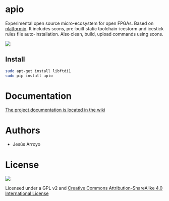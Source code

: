 # apio

Experimental open source micro-ecosystem for open FPGAs. Based on [platformio](https://github.com/platformio/platformio). It includes scons, pre-built static toolchain-icestorm and icestick rules file auto-installation. Also clean, build, upload commands using scons.

![](https://github.com/bqlabs/apio/raw/master/doc/apio.jpg)

## Install

```bash
sudo apt-get install libftdi1
sudo pip install apio
```

# Documentation

[The project documentation is located in the wiki](https://github.com/bqlabs/apio/wiki)

# Authors
* Jesús Arroyo


# License
![](https://github.com/bqlabs/apio/raw/master/doc/bq-logo-cc-sa-small-150px.png)

Licensed under a GPL v2 and [Creative Commons Attribution-ShareAlike 4.0 International License](http://creativecommons.org/licenses/by-sa/4.0/)
